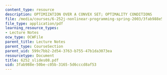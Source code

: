```yaml
---
content_type: resource
description: OPTIMIZATION OVER A CONVEX SET; OPTIMALITY CONDITIONS
file: /media/courses/6-252j-nonlinear-programming-spring-2003/3fab988e50bec05b31655d6cccd8af53_6252_slides08.pdf
file_type: application/pdf
learning_resource_types:
- Lecture Notes
ocw_type: OCWFile
parent_title: Lecture Notes
parent_type: CourseSection
parent_uid: 599c7bb2-2d54-3763-b755-47b1da3073ea
resourcetype: Document
title: 6252_slides08.pdf
uid: 3fab988e-50be-c05b-3165-5d6cccd8af53
---
```

